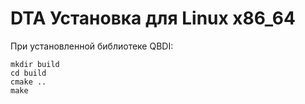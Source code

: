 # DTA Установка для Linux x86_64 
При установленной библиотеке QBDI:
```
mkdir build
cd build
cmake ..
make
```
